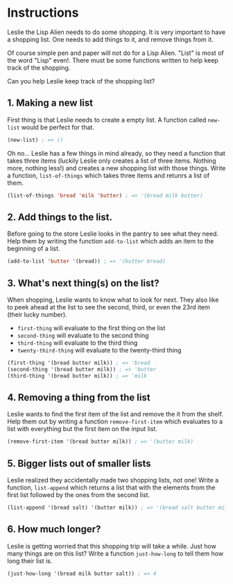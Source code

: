 # Instructions

Leslie the Lisp Alien needs to do some shopping. It is very important to have a shopping list. One needs to add things to it, and remove things from it.

Of course simple pen and paper will not do for a Lisp Alien. "List" is most of the word "Lisp" even!. There must be some functions written to help keep track of the shopping.

Can you help Leslie keep track of the shopping list?

## 1. Making a new list

First thing is that Leslie needs to create a empty list. A function called `new-list` would be perfect for that.

```lisp
(new-list) ; => ()
```

Oh no... Leslie has a few things in mind already, so they need a function that takes three items (luckily Leslie only creates a list of three items. Nothing more, nothing less!) and creates a new shopping list with those things. Write a function, `list-of-things` which takes three items and retunrs a list of them.

```lisp
(list-of-things 'bread 'milk 'butter) ; => '(bread milk butter)
```

## 2. Add things to the list.

Before going to the store Leslie looks in the pantry to see what they need. Help them by writing the function `add-to-list` which adds an item to the beginning of a list.

```lisp
(add-to-list 'butter '(bread)) ; => '(butter bread)
```

## 3. What's next thing(s) on the list?

When shopping, Leslie wants to know what to look for next. They also like to peek ahead at the list to see the second, third, or even the 23rd item (their lucky number).

- `first-thing` will evaluate to the first thing on the list
- `second-thing` will evaluate to the second thing
- `third-thing` will evaluate to the third thing
- `twenty-third-thing` will evaluate to the twenty-third thing

```lisp
(first-thing '(bread butter milk)) ; => 'bread
(second-thing '(bread butter milk)) ; => 'butter
(third-thing '(bread butter milk)) ; => 'milk
```

## 4. Removing a thing from the list

Leslie wants to find the first item of the list and remove the it from the shelf.
Help them out by writing a function `remove-first-item` which evaluates to a list with everything but the first item on the input list.

```lisp
(remove-first-item '(bread butter milk)) ; => '(butter milk)
```

## 5. Bigger lists out of smaller lists

Leslie realized they accidentally made two shopping lists, not one! Write a function, `list-append` which returns a list that with the elements from the first list followed by the ones from the second list.

```lisp
(list-append '(bread salt) '(butter milk)) ; => '(bread salt butter milk)
```

## 6. How much longer?

Leslie is getting worried that this shopping trip will take a while. Just how many things are on this list? Write a function `just-how-long` to tell them how long their list is.

```lisp
(just-how-long '(bread milk butter salt)) ; => 4
```